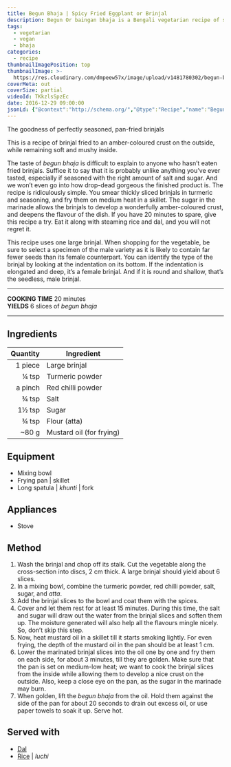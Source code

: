 ```yaml
---
title: Begun Bhaja | Spicy Fried Eggplant or Brinjal
description: Begun Or baingan bhaja is a Bengali vegetarian recipe of shallow-fried eggplant disks. Crunchy outside, soft inside. Cooks in 15 minutes!
tags:
  - vegetarian
  - vegan
  - bhaja
categories:
  - recipe
thumbnailImagePosition: top
thumbnailImage: >-
  https://res.cloudinary.com/dmpeew57x/image/upload/v1481780302/begun-bhaja-thumbnail_ttcgy6.jpg
coverMeta: out
coverSize: partial
videoId: TKkzlsSpzEc
date: 2016-12-29 09:00:00
jsonLd: {"@context":"http://schema.org/","@type":"Recipe","name":"Begun Bhaja","author":"Bong Eats","image":"https://res.cloudinary.com/dmpeew57x/image/upload/v1481780296/begun-bhaja-thumbnail-small_dwcxsu.jpg","description":"This is a recipe of brinjal fried to the an amber-coloured crisp on the outside, while remaining soft and mushy inside.","prepTime":"PT5M","totalTime":"PT20M","recipeYield":"6 slices of begun bhaja","recipeIngredient":["Large brinjal  1 piece","Turmeric powder ¼ tsp","Red chilli powder a pinch","Salt  ¾ tsp","Sugar 1½ tsp","Flour (atta)  ¾ tsp","Mustard oil (for frying)  80 g"],"recipeInstructions":["1. Wash the brinjal and chop off its stalk. Cut the vegetable along the cross-section into discs, 2 cm thick. A large brinjal should yield about 6 slices.","2. In a mixing bowl, combine the turmeric powder, red chilli powder, salt, sugar, and atta.","3. Add the brinjal slices to the bowl and coat them with the spices.","4. Cover and let them rest for at least 15 minutes. During this time, the salt and sugar will draw out the water from the brinjal slices and soften them up. The moisture generated will also help all the flavours mingle nicely. So, don’t skip this step","5. Now, heat mustard oil in a skillet till it starts smoking lightly. For even frying, the depth of the mustard oil in the pan should be at least 1 cm.","6. Lower the marinated brinjal slices into the oil one by one and fry them on each side, for about 3 minutes, till they are golden. Make sure that the pan is set on medium-low heat; we want to cook the brinjal slices from the inside while allowing them to develop a nice crust on the outside. Also, keep a close eye on the pan, as the sugar in the marinade may burn.","7. When golden, lift the begun bhaja from the oil. Hold them against the side of the pan for about 20 seconds to drain out excess oil, or use paper towels to soak it up. Serve hot."]}
---
```





<p class="post-byline">The goodness of perfectly seasoned, pan-fried brinjals</p>

<p class="post-intro">This is a recipe of brinjal fried to an amber-coloured crust on the outside, while remaining soft and mushy inside.</p>

<!-- more -->
<span class="dropcap">T</span>he taste of _begun bhaja_ is difficult to explain to anyone who hasn’t eaten fried brinjals. Suffice it to say that it is probably unlike anything you’ve ever tasted, especially if seasoned with the right amount of salt and sugar. And we won’t even go into how drop-dead gorgeous the finished product is. The recipe is ridiculously simple. You smear thickly sliced brinjals in turmeric and seasoning, and fry them on medium heat in a skillet. The sugar in the marinade allows the brinjals to develop a wonderfully amber-coloured crust, and deepens the flavour of the dish. If you have 20 minutes to spare, give this recipe a try. Eat it along with steaming rice and dal, and you will not regret it.

This recipe uses one large brinjal. When shopping for the vegetable, be sure to select a specimen of the male variety as it is likely to contain far fewer seeds than its female counterpart. You can identify the type of the brinjal by looking at the indentation on its bottom. If the indentation is elongated and deep, it’s a female brinjal. And if it is round and shallow, that’s the seedless, male brinjal.</p>

***

**COOKING TIME** 20 minutes   
**YIELDS** 6 slices of _begun bhaja_

***
## Ingredients
| Quantity | Ingredient               |
|---------:|--------------------------|
|  1 piece | Large brinjal            |
|    ¼ tsp | Turmeric powder          |
|  a pinch | Red chilli powder        |
|    ¾ tsp | Salt                     |
|   1½ tsp | Sugar                    |
|    ¾ tsp | Flour (atta)             |
|    ~80 g | Mustard oil (for frying) |

## Equipment
- Mixing bowl
- Frying pan | skillet
- Long spatula | _khunti_ | fork

## Appliances
- Stove

## Method
1. Wash the brinjal and chop off its stalk. Cut the vegetable along the cross-section into discs, 2 cm thick. A large brinjal should yield about 6 slices.
2. In a mixing bowl, combine the turmeric powder, red chilli powder, salt, sugar, and _atta_.
3. Add the brinjal slices to the bowl and coat them with the spices.
4. Cover and let them rest for at least 15 minutes. During this time, the salt and sugar will draw out the water from the brinjal slices and soften them up. The moisture generated will also help all the flavours mingle nicely. So, don’t skip this step.
5. Now, heat mustard oil in a skillet till it starts smoking lightly. For even frying, the depth of the mustard oil in the pan should be at least 1 cm.
6. Lower the marinated brinjal slices into the oil one by one and fry them on each side, for about 3 minutes, till they are golden. Make sure that the pan is set on medium-low heat; we want to cook the brinjal slices from the inside while allowing them to develop a nice crust on the outside. Also, keep a close eye on the pan, as the sugar in the marinade may burn.
7. When golden, lift the _begun bhaja_ from the oil. Hold them against the side of the pan for about 20 seconds to drain out excess oil, or use paper towels to soak it up. Serve hot.

## Served with
- [Dal](/tags/dal/)
- [Rice](/how-to/cook-the-perfect-rice/) | _luchi_
